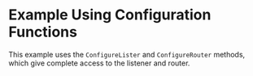# Example Using Configuration Functions

This example uses the `ConfigureLister` and `ConfigureRouter` methods, which
give complete access to the listener and router.
